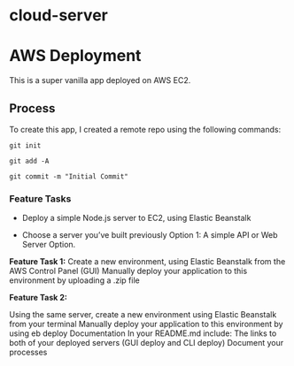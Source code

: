 # cloud-server
# AWS Deployment

This is a super vanilla app deployed on AWS EC2.

## Process

To create this app, I created a remote repo using the following commands:

`git init`

`git add -A`

`git commit -m "Initial Commit"`

### Feature Tasks

- Deploy a simple Node.js server to EC2, using Elastic Beanstalk

- Choose a server you’ve built previously Option 1: A simple API or Web Server Option.

**Feature Task 1:**
Create a new environment, using Elastic Beanstalk from the AWS Control Panel (GUI) Manually deploy your application to this environment by uploading a .zip file

**Feature Task 2:**

Using the same server, create a new environment using Elastic Beanstalk from your terminal Manually deploy your application to this environment by using eb deploy Documentation In your README.md include: The links to both of your deployed servers (GUI deploy and CLI deploy) Document your processes